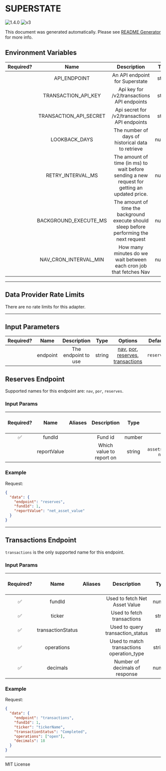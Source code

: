 # SUPERSTATE

![1.4.0](https://img.shields.io/github/package-json/v/smartcontractkit/external-adapters-js?filename=packages/sources/superstate/package.json) ![v3](https://img.shields.io/badge/framework%20version-v3-blueviolet)

This document was generated automatically. Please see [README Generator](../../scripts#readme-generator) for more info.

## Environment Variables

| Required? |          Name          |                                          Description                                          |  Type  | Options |            Default             |
| :-------: | :--------------------: | :-------------------------------------------------------------------------------------------: | :----: | :-----: | :----------------------------: |
|           |      API_ENDPOINT      |                                An API endpoint for Superstate                                 | string |         | `https://api.superstate.co/v1` |
|           |  TRANSACTION_API_KEY   |                          Api key for /v2/transactions API endpoints                           | string |         |                                |
|           | TRANSACTION_API_SECRET |                         Api secret for /v2/transactions API endpoints                         | string |         |                                |
|           |     LOOKBACK_DAYS      |                       The number of days of historical data to retrieve                       | number |         |              `10`              |
|           |   RETRY_INTERVAL_MS    | The amount of time (in ms) to wait before sending a new request for getting an updated price. | number |         |            `60000`             |
|           | BACKGROUND_EXECUTE_MS  |   The amount of time the background execute should sleep before performing the next request   | number |         |            `10000`             |
|           | NAV_CRON_INTERVAL_MIN  |              How many minutes do we wait between each cron job that fetches Nav               | number |         |              `10`              |

---

## Data Provider Rate Limits

There are no rate limits for this adapter.

---

## Input Parameters

| Required? |   Name   |     Description     |  Type  |                                                           Options                                                            |  Default   |
| :-------: | :------: | :-----------------: | :----: | :--------------------------------------------------------------------------------------------------------------------------: | :--------: |
|           | endpoint | The endpoint to use | string | [nav](#reserves-endpoint), [por](#reserves-endpoint), [reserves](#reserves-endpoint), [transactions](#transactions-endpoint) | `reserves` |

## Reserves Endpoint

Supported names for this endpoint are: `nav`, `por`, `reserves`.

### Input Params

| Required? |    Name     | Aliases |       Description        |  Type  |                   Options                    |      Default      | Depends On | Not Valid With |
| :-------: | :---------: | :-----: | :----------------------: | :----: | :------------------------------------------: | :---------------: | :--------: | :------------: |
|    ✅     |   fundId    |         |         Fund id          | number |                                              |                   |            |                |
|           | reportValue |         | Which value to report on | string | `assets_under_management`, `net_asset_value` | `net_asset_value` |            |                |

### Example

Request:

```json
{
  "data": {
    "endpoint": "reserves",
    "fundId": 1,
    "reportValue": "net_asset_value"
  }
}
```

---

## Transactions Endpoint

`transactions` is the only supported name for this endpoint.

### Input Params

| Required? |       Name        | Aliases |                Description                |   Type   |        Options         | Default | Depends On | Not Valid With |
| :-------: | :---------------: | :-----: | :---------------------------------------: | :------: | :--------------------: | :-----: | :--------: | :------------: |
|    ✅     |      fundId       |         |       Used to fetch Net Asset Value       |  number  |                        |         |            |                |
|    ✅     |      ticker       |         |        Used to fetch transactions         |  string  |                        |         |            |                |
|    ✅     | transactionStatus |         |     Used to query transaction_status      |  string  | `Completed`, `Pending` |         |            |                |
|    ✅     |    operations     |         | Used to match transactions operation_type | string[] |                        |         |            |                |
|    ✅     |     decimals      |         |      Number of decimals of response       |  number  |                        |         |            |                |

### Example

Request:

```json
{
  "data": {
    "endpoint": "transactions",
    "fundId": 1,
    "ticker": "tickerName",
    "transactionStatus": "Completed",
    "operations": ["open"],
    "decimals": 18
  }
}
```

---

MIT License
